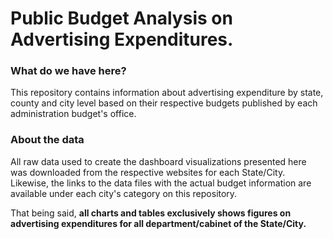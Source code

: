 # Public Budget Analysis on Advertising Expenditures.

### What do we have here?

This repository contains information about advertising expenditure by state, county and city level  based on their respective budgets published by each administration budget's office. 

### About the data

All raw data used to create the dashboard visualizations presented here was downloaded from the respective websites for each State/City. Likewise, the links to the data files with the actual budget information are available under each city's category on this repository. 

That being said, **all charts and tables exclusively shows figures on __advertising expenditures__ for all department/cabinet of the State/City.**

